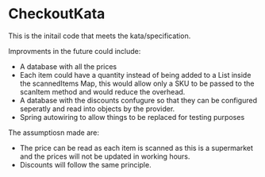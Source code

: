 # CheckoutKata

This is the initail code that meets the kata/specification.

Improvments in the future could include:
* A database with all the prices
* Each item could have a quantity instead of being added to a List inside the scannedItems Map, this would allow only a SKU to be passed to the scanItem method and would reduce the overhead.
* A database with the discounts confugure so that they can be configured seperatly and read into objects by the provider.
* Spring autowiring to allow things to be replaced for testing purposes

The assumptiosn made are:
* The price can be read as each item is scanned as this is a supermarket and the prices will not be updated in working hours.
* Discounts will follow the same principle.
